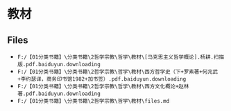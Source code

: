 # 教材

## Files

- `F:/【01分类书籍】\分类书籍\2哲学宗教\哲学\教材\[马克思主义哲学概论].杨耕.扫描版.pdf.baiduyun.downloading`
- `F:/【01分类书籍】\分类书籍\2哲学宗教\哲学\教材\西方哲学史（下+罗素著+何兆武+李约瑟译，商务印书馆1982+加书签）.pdf.baiduyun.downloading`
- `F:/【01分类书籍】\分类书籍\2哲学宗教\哲学\教材\西方文化概论+赵林著.pdf.baiduyun.downloading`
- `F:/【01分类书籍】\分类书籍\2哲学宗教\哲学\教材\files.md`
